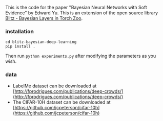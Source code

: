 This is the code for the paper "Bayesian Neural Networks with Soft Evidence" by Edward Yu. This is an extension of the open source library [Blitz - Bayesian Layers in Torch Zoo](https://github.com/piEsposito/blitz-bayesian-deep-learning). 

### installation
```
cd blitz-bayesian-deep-learning
pip install .
```
Then run `python experiments.py` after modifying the parameters as you wish.

### data
- LabelMe dataset can be downloaded at [http://fprodrigues.com/publications/deep-crowds/](http://fprodrigues.com/publications/deep-crowds/)
- The CIFAR-10H dataset can be downloaded at [https://github.com/jcpeterson/cifar-10h](https://github.com/jcpeterson/cifar-10h)